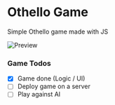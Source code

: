 # Othello Game
Simple Othello game made with JS

![Preview](https://i.imgur.com/jkhACLs.gif)

### Game Todos

- [x] Game done (Logic / UI)
- [ ] Deploy game on a server
- [ ] Play against AI
